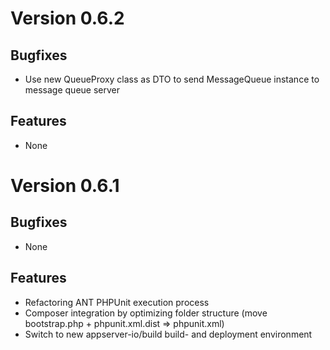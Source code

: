 # Version 0.6.2

## Bugfixes

* Use new QueueProxy class as DTO to send MessageQueue instance to message queue server

## Features

* None

# Version 0.6.1

## Bugfixes

* None

## Features

* Refactoring ANT PHPUnit execution process
* Composer integration by optimizing folder structure (move bootstrap.php + phpunit.xml.dist => phpunit.xml)
* Switch to new appserver-io/build build- and deployment environment